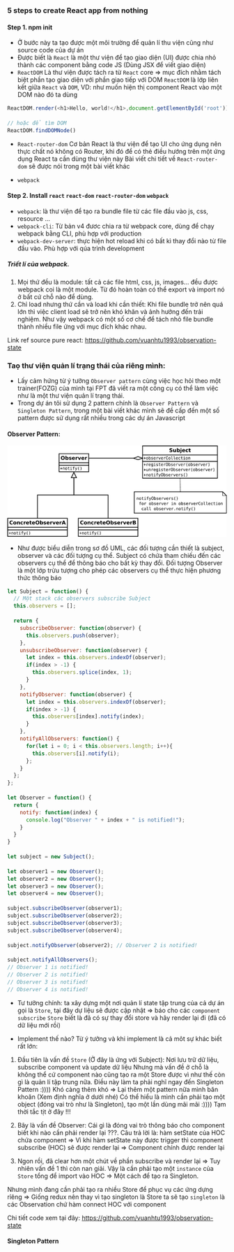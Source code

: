 ### 5 steps to create React app from nothing
#### Step 1. npm init
* Ở bước này ta tạo được một môi trường để quản lí thu viện cũng như source code của dự án
* Được biết là `React` là một thư viện để tạo giao diện (UI) được chia nhỏ thành các component bằng
code JS (Dùng JSX để viết giao diện) 
* `ReactDOM` Là thư viện được tách ra từ `React` core => mục đích nhằm tách biệt phần tạo giao diện 
với phần giao tiếp với DOM 
`ReactDOM` là lớp liên kết giữa `React` và `DOM`, VD: như muốn hiện thị component React vào một DOM
nào đó ta dùng
```javascript
ReactDOM.render(<h1>Hello, world!</h1>,document.getElementById('root'))

// hoặc để tìm DOM
ReactDOM.findDOMNode()
```
* `React-router-dom` Cơ bản React là thư viện để tạo UI cho ứng dụng nên thực chất nó không 
có Router, khi đó để có thẻ điều hướng trên một ứng dụng React ta cần dùng thư viện này
Bài viết chi tiết về `React-router-dom` sẽ được nói trong một bài viết khác

* `webpack`  

#### Step 2. Install `react` `react-dom` `react-router-dom` `webpack`
* `webpack`: là thư viện để tạo ra bundle file từ các file đầu vào js, css, resource ...
* `webpack-cli`: Từ bản v4 đươc chia ra từ webpack core, dùng để chạy webpack bằng CLI, phù hợp với 
production
* `webpack-dev-server`: thực hiện hot reload khi có bất kì thay đổi nào từ file đầu vào. Phù hợp với
qúa trình development
##### Triết lí của webpack.
1. Mọi thứ đều là module: tất cả các file html, css, js, images... đều được webpack coi là một 
module. Từ đó hoàn toàn có thể export và import nó ở bất cứ chỗ nào để dùng.
2. Chỉ load nhưng thứ cần và load khi cần thiết: Khi file bundle trở nên quá lớn thì việc
client load sẽ trở nên khó khăn và ảnh hưởng đến trải nghiệm. Như vậy webpack có một số
cơ chế để tách nhỏ file bundle thành nhiều file ứng với mục đích khác nhau.

Link ref source pure react: https://github.com/vuanhtu1993/observation-state

### Taọ thư viện quản lí trạng thái của riêng mình:
* Lấy cảm hứng từ ý tưởng `Observer pattern` cùng việc học hỏi theo một trainer(FOZG) của mình tại FPT
đã viết ra một công cụ có thể làm việc như là một thư viện quản lí trạng thái.
* Trong dự án tôi sử dụng 2 pattern chính là `Observer Pattern` và `Singleton Pattern`, trong một bài viết khác
mình sẽ đề cấp đến một số pattern được sử dụng rất nhiều trong các dự án Javascript

#### Observer Pattern:
![alt text](./public/observation-pattern.png)
* Như được biểu diễn trong sơ đồ UML, các đối tượng cần thiết là subject, observer và các đối tượng cụ thể.
 Subject có chứa tham chiếu đến các observers cụ thể để thông báo cho bất kỳ thay đổi.
 Đối tượng Observer là một lớp trừu tượng cho phép các observers cụ thể thực hiện phương thức thông báo
 
```javascript
let Subject = function() {
  // Một stack các observers subscribe Subject
  this.observers = [];

  return {
    subscribeObserver: function(observer) {
      this.observers.push(observer);
    },
    unsubscribeObserver: function(observer) {
      let index = this.observers.indexOf(observer);
      if(index > -1) {
        this.observers.splice(index, 1);
      }
    },
    notifyObserver: function(observer) {
      let index = this.observers.indexOf(observer);
      if(index > -1) {
        this.observers[index].notify(index);
      }
    },
    notifyAllObservers: function() {
      for(let i = 0; i < this.observers.length; i++){
        this.observers[i].notify(i);
      };
    }
  };
};

let Observer = function() {
  return {
    notify: function(index) {
      console.log("Observer " + index + " is notified!");
    }
  }
}

let subject = new Subject();

let observer1 = new Observer();
let observer2 = new Observer();
let observer3 = new Observer();
let observer4 = new Observer();

subject.subscribeObserver(observer1);
subject.subscribeObserver(observer2);
subject.subscribeObserver(observer3);
subject.subscribeObserver(observer4);

subject.notifyObserver(observer2); // Observer 2 is notified!

subject.notifyAllObservers();
// Observer 1 is notified!
// Observer 2 is notified!
// Observer 3 is notified!
// Observer 4 is notified!
```

* Tư tưởng chính: ta xây dựng một nơi quản lí state tập trung của cả dự án gọi là `Store`,
tại đây dự liệu sẽ được cập nhật => báo cho các `component` `subscribe` `Store` biết là đã có sự thay đổi
store và hãy render lại đi (đã có dữ liệu mới rồi)

* Implement thế nào? 
Từ ý tưởng và khi implement là cả môt sự khác biết rất lớn:
1. Đầu tiên là vấn đề `Store` (Ở đây là ứng với Subject): Nơi lưu trữ dữ liệu, subscribe component và update dữ liệu
Nhưng mà vấn đề ở chỗ là không thể cứ component nào cũng tạo ra một Store được vì như thế còn gì là 
quản lí tập trung nữa. Điều này làm ta phải nghĩ ngay đến Singleton Pattern :)))) 
Khó càng thêm khó => Lại thêm một pattern nữa mình băn khoăn (Xem định nghĩa ở dưới nhé)
Có thể hiểu là mình cần phải tạo một object (đóng vai trò như là Singleton), tạo một lần 
dùng mãi mãi :))))
Tạm thời tắc tịt ở đây !!!

2. Bây là vấn đề Observer: Cái gì là đóng vai trò thông báo cho component biết khi nào cần phải render
lại ???. Câu trả lời là: hàm setState của HOC chứa component => Vì khi hàm setState này được
trigger thì component subscribe (HOC) sẽ được render lại => Component chính được render lại
 
3. Ngon rồi, đã clear hơn một chút về phần subscribe và render lại => Tuy nhiên vấn đề 1
thì còn nan giải. Vậy là cần phải tạo một `instance` của `Store` tổng để import vào HOC => Một cách
để tạo ra Singleton.

Nhưng mình đang cần phải tạo ra nhiều Store để phục vụ các ứng dựng rỉêng => Giống redux nên thay vì tạo 
singleton là Store ta sẽ tạo `singleton` là các Observation chứ hàm connect HOC với component 

Chi tiết code xem tại đây: https://github.com/vuanhtu1993/observation-state
 
#### Singleton Pattern 

